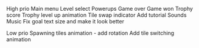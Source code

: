 High prio
Main menu
Level select
Powerups
Game over
Game won
Trophy score
Trophy level up animation
Tile swap indicator
Add tutorial
Sounds
Music
Fix goal text size and make it look better

Low prio
Spawning tiles animation - add rotation
Add tile switching animation
